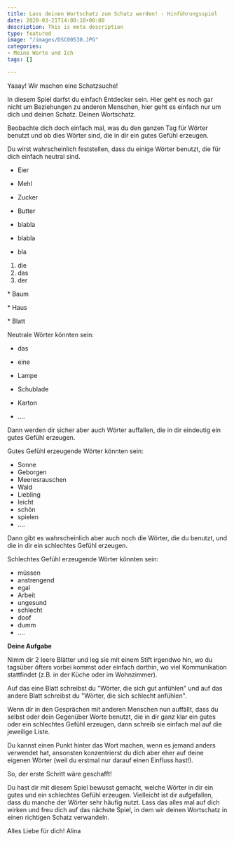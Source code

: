 ```yaml
---
title: Lass deinen Wortschatz zum Schatz werden! - Hinführungsspiel
date: 2020-03-21T14:00:10+00:00
description: This is meta description
type: featured
image: "/images/DSC00530.JPG"
categories:
- Meine Worte und Ich
tags: []

---
```

Yaaay! Wir machen eine Schatzsuche!

In diesem Spiel darfst du einfach Entdecker sein. Hier geht es noch gar nicht um Beziehungen zu anderen Menschen, hier geht es einfach nur um dich und deinen Schatz. Deinen Wortschatz.

Beobachte dich doch einfach mal, was du den ganzen Tag für Wörter benutzt und ob dies Wörter sind, die in dir ein gutes Gefühl erzeugen.

Du wirst wahrscheinlich feststellen, dass du einige Wörter benutzt, die für dich einfach neutral sind.

* Eier
* Mehl
* Zucker
* Butter


* blabla
* blabla
* bla

1. die
2. das
3. der

\* Baum

\* Haus

\* Blatt

Neutrale Wörter könnten sein:

* das


* eine
* Lampe
* Schublade
* Karton
* ....

Dann werden dir sicher aber auch Wörter auffallen, die in dir eindeutig ein gutes Gefühl erzeugen.

Gutes Gefühl erzeugende Wörter könnten sein:

* Sonne
* Geborgen
* Meeresrauschen
* Wald
* Liebling
* leicht
* schön
* spielen
* ....

Dann gibt es wahrscheinlich aber auch noch die Wörter, die du benutzt, und die in dir ein schlechtes Gefühl erzeugen.

Schlechtes Gefühl erzeugende Wörter könnten sein:

* müssen
* anstrengend
* egal
* Arbeit
* ungesund
* schlecht
* doof
* dumm
* ....

**Deine Aufgabe**

Nimm dir 2 leere Blätter und leg sie mit einem Stift irgendwo hin, wo du tagsüber öfters vorbei kommst oder einfach dorthin, wo viel Kommunikation stattfindet (z.B. in der Küche oder im Wohnzimmer).

Auf das eine Blatt schreibst du "Wörter, die sich gut anfühlen" und auf das andere Blatt schreibst du "Wörter, die sich schlecht anfühlen".

Wenn dir in den Gesprächen mit anderen Menschen nun auffällt, dass du selbst oder dein Gegenüber Worte benutzt, die in dir ganz klar ein gutes oder ein schlechtes Gefühl erzeugen, dann schreib sie einfach mal auf die jeweilige Liste.

Du kannst einen Punkt hinter das Wort machen, wenn es jemand anders verwendet hat, ansonsten konzentrierst du dich aber eher auf deine eigenen Wörter (weil du erstmal nur darauf einen Einfluss hast!).

So, der erste Schritt wäre geschafft!

Du hast dir mit diesem Spiel bewusst gemacht, welche Wörter in dir ein gutes und ein schlechtes Gefühl erzeugen. Vielleicht ist dir aufgefallen, dass du manche der Wörter sehr häufig nutzt. Lass das alles mal auf dich wirken und freu dich auf das nächste Spiel, in dem wir deinen Wortschatz in einen richtigen Schatz verwandeln.

Alles Liebe für dich! Alina